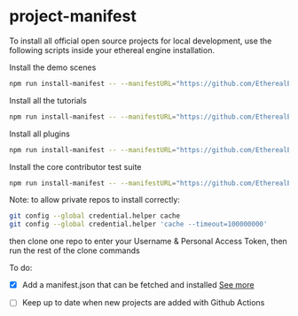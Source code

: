 # project-manifest

To install all official open source projects for local development, use the following scripts inside your ethereal engine installation.

Install the demo scenes
```bash
npm run install-manifest -- --manifestURL="https://github.com/EtherealEngine/project-manifest/blob/main/ee-scenes.manifest.json" --branch="main"
```

Install all the tutorials
```bash
npm run install-manifest -- --manifestURL="https://github.com/EtherealEngine/project-manifest/blob/main/ee-tutorials.manifest.json" --branch="main"
```

Install all plugins
```bash
npm run install-manifest -- --manifestURL="https://github.com/EtherealEngine/project-manifest/blob/main/ee-plugins.manifest.json" --branch="main"
```

Install the core contributor test suite
```bash
npm run install-manifest -- --manifestURL="https://github.com/EtherealEngine/project-manifest/blob/main/ee-core.manifest.json" --branch="main"
```

Note: to allow private repos to install correctly:
```bash
git config --global credential.helper cache
git config --global credential.helper 'cache --timeout=100000000'
```
then clone one repo to enter your Username & Personal Access Token, then run the rest of the clone commands


To do:

- [x] Add a manifest.json that can be fetched and installed [See more](https://github.com/EtherealEngine/etherealengine/issues/5648)
- [ ] Keep up to date when new projects are added with Github Actions


